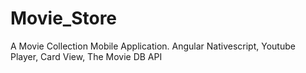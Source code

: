 # Movie_Store
A Movie Collection Mobile Application. Angular Nativescript, Youtube Player, Card View, The Movie DB API
